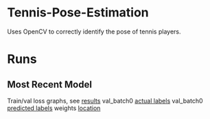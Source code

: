 # Tennis-Pose-Estimation
Uses OpenCV to correctly identify the pose of tennis players.

# Runs
## Most Recent Model
Train/val loss graphs, see [results](https://github.com/jztennis/Tennis-Pose-Estimation/blob/main/runs/pose/tennis_pose_model3/results.png)
val_batch0 [actual labels](https://github.com/jztennis/Tennis-Pose-Estimation/blob/main/runs/pose/tennis_pose_model3/val_batch0_labels.jpg)
val_batch0 [predicted labels](https://github.com/jztennis/Tennis-Pose-Estimation/blob/main/runs/pose/tennis_pose_model3/val_batch0_pred.jpg)
weights [location](https://github.com/jztennis/Tennis-Pose-Estimation/tree/main/runs/pose/tennis_pose_model3/weights)
